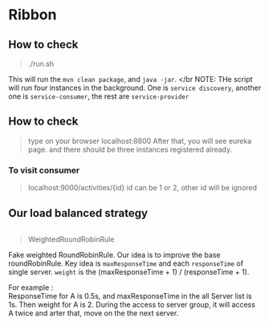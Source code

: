 # Ribbon 
## How to check
> ./run.sh

This will run the ``mvn clean package``, and ``java -jar``. </br
NOTE: THe script will run four instances in the background. One is ``service discovery``, another one is 
``service-consumer``, the rest are ``service-provider``
## How to check
> type on your browser localhost:8800
After that, you will see eureka page. and there should be three instances registered already.
### To visit consumer
> localhost:9000/activities/{id}
id can be 1 or 2, other id will be ignored

## Our load balanced strategy
```java

```
> WeightedRoundRobinRule<br/>

Fake weighted RoundRobinRule. 
Our idea is to improve the base roundRobinRule. Key idea is ``maxResponseTime`` and each 
``responseTime`` of single server. ``weight`` is the (maxResponseTime + 1) / (responseTime + 1).

For example :<br/>
ResponseTime for A is 0.5s, and maxResponseTime in the all Server list is 1s.
Then weight for A is 2. During the access to server group, it will access A twice and arter that, 
move on the the next server.



